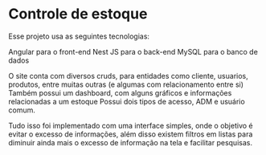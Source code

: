 # Controle de estoque
Esse projeto usa as seguintes tecnologias:

Angular para o front-end
Nest JS para o back-end
MySQL para o banco de dados


O site conta com diversos cruds, para entidades como cliente, usuarios, produtos, entre muitas outras (e algumas com relacionamento entre si)
Também possui um dashboard, com alguns gráficos e informações relacionadas a um estoque
Possui dois tipos de acesso, ADM e usuário comum.

Tudo isso foi implementado com uma interface simples, onde o objetivo é evitar o excesso de informações, além disso existem filtros em listas para diminuir ainda mais o excesso de informação na tela e facilitar pesquisas.
